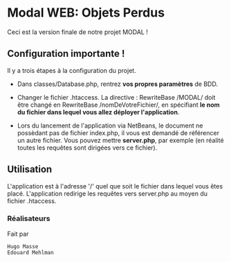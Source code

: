 # Modal WEB: Objets Perdus

Ceci est la version finale de notre projet MODAL !

## Configuration importante !

Il y a trois étapes à la configuration du projet.

* Dans classes/Database.php, rentrez **vos propres paramètres** de BDD.

* Changer le fichier .htaccess. La directive : RewriteBase /MODAL/ doit être changé en RewriteBase /nomDeVotreFichier/, en spécifiant **le nom du fichier dans lequel vous allez déployer l'application**.

* Lors du lancement de l'application via NetBeans, le document ne possèdant pas de fichier index.php, il vous est demandé de référencer un autre fichier. Vous pouvez mettre **server.php**, par exemple (en réalité toutes les requêtes sont dirigées vers ce fichier).


## Utilisation

L'application est à l'adresse '/' quel que soit le fichier dans lequel vous êtes placé. L'application redirige les requêtes vers server.php au moyen du fichier .htaccess.

### Réalisateurs

Fait par

```
Hugo Masse
Edouard Mehlman
```